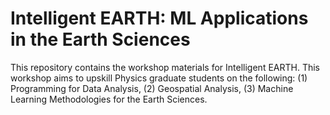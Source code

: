 # Intelligent EARTH: ML Applications in the Earth Sciences
This repository contains the workshop materials for Intelligent EARTH. This workshop aims to upskill Physics graduate students on the following: (1) Programming for Data Analysis, (2) Geospatial Analysis, (3) Machine Learning Methodologies for the Earth Sciences.
